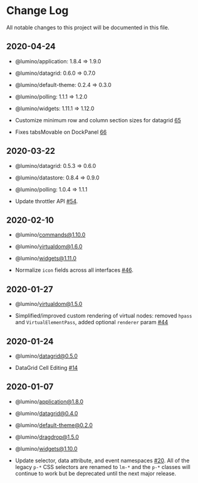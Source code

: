 # Change Log

All notable changes to this project will be documented in this file.

## 2020-04-24

 - @lumino/application: 1.8.4 => 1.9.0
 - @lumino/datagrid: 0.6.0 => 0.7.0
 - @lumino/default-theme: 0.2.4 => 0.3.0
 - @lumino/polling: 1.1.1 => 1.2.0
 - @lumino/widgets: 1.11.1 => 1.12.0

 - Customize minimum row and column section sizes for datagrid [65](https://github.com/jupyterlab/lumino/pull/65)
 - Fixes tabsMovable on DockPanel [66](https://github.com/jupyterlab/lumino/pull/66)


## 2020-03-22

 - @lumino/datagrid: 0.5.3 => 0.6.0
 - @lumino/datastore: 0.8.4 => 0.9.0
 - @lumino/polling: 1.0.4 => 1.1.1

 - Update throttler API [#54](https://github.com/jupyterlab/lumino/pull/54).


## 2020-02-10

 - @lumino/commands@1.10.0
 - @lumino/virtualdom@1.6.0
 - @lumino/widgets@1.11.0

 - Normalize `icon` fields across all interfaces [#46](https://github.com/jupyterlab/lumino/pull/46).


## 2020-01-27

- @lumino/virtualdom@1.5.0

- Simplified/improved custom rendering of virtual nodes: removed `hpass` and `VirtualElementPass`, added optional `renderer` param [#44](https://github.com/jupyterlab/lumino/pull/44)


## 2020-01-24
 - @lumino/datagrid@0.5.0

 - DataGrid Cell Editing [#14](https://github.com/jupyterlab/lumino/pull/14)


## 2020-01-07

 - @lumino/application@1.8.0
 - @lumino/datagrid@0.4.0
 - @lumino/default-theme@0.2.0
 - @lumino/dragdrop@1.5.0
 - @lumino/widgets@1.10.0

- Update selector, data attribute, and event namespaces [#20](https://github.com/jupyterlab/lumino/pull/20).  All of the legacy `p-*` CSS selectors are renamed to `lm-*` and the `p-*` classes will continue to work but be deprecated until the next major release.

